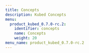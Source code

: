 ```yaml
---
title: Concepts
description: Kubed Concepts
menu:
  product_kubed_0.7.0-rc.2:
    identifier: concepts
    name: Concepts
    weight: 20
menu_name: product_kubed_0.7.0-rc.2
---
```


